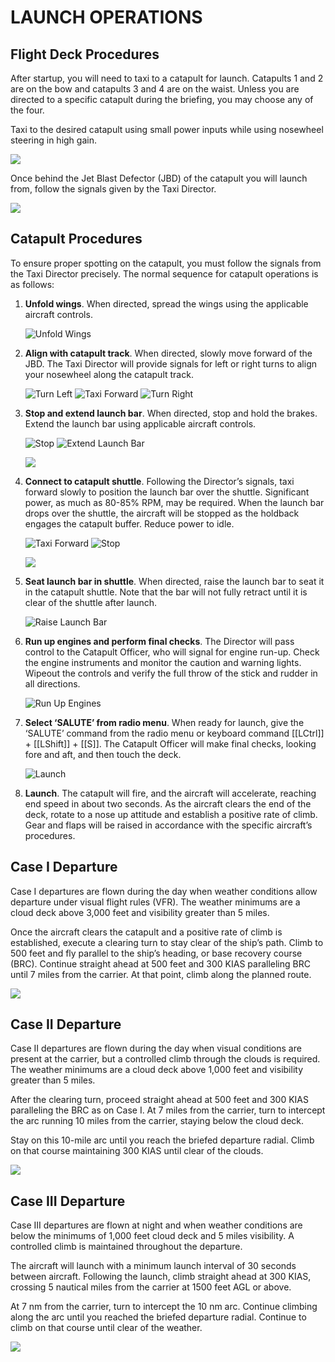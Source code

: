 # LAUNCH OPERATIONS

## Flight Deck Procedures

After startup, you will need to taxi to a catapult for launch. Catapults 1 and 2 are on the bow and catapults 3 and
4 are on the waist. Unless you are directed to a specific catapult during the briefing, you may choose any of the
four.

Taxi to the desired catapult using small power inputs while using nosewheel steering in high gain.

![](img/sc--035-211-transp.png)


Once behind the Jet Blast Defector (JBD) of the catapult you will launch from, follow the signals given by the
Taxi Director.


![](img/sc--035-215.jpg)


## Catapult Procedures

To ensure proper spotting on the catapult, you must follow the signals from the Taxi Director precisely. The
normal sequence for catapult operations is as follows:

1. **Unfold wings**. When directed, spread the wings using the applicable aircraft controls.

    ![Unfold Wings](img/sc--036-219.jpg)

2. **Align with catapult track**. When directed, slowly move forward of the JBD. The Taxi Director will provide
signals for left or right turns to align your nosewheel along the catapult track.

    ![Turn Left](img/sc--036-223.jpg)
    ![Taxi Forward](img/sc--036-227.jpg)
    ![Turn Right](img/sc--036-231.jpg)

3. **Stop and extend launch bar**. When directed, stop and hold the brakes. Extend the launch bar using
applicable aircraft controls.

    ![Stop](img/sc--037-235.jpg)
    ![Extend Launch Bar](img/sc--037-239.jpg)

    ![](img/sc--037-243.jpg)

4. **Connect to catapult shuttle**. Following the Director’s signals, taxi forward slowly to position the launch bar
over the shuttle. Significant power, as much as 80-85% RPM, may be required. When the launch bar drops over
the shuttle, the aircraft will be stopped as the holdback engages the catapult buffer. Reduce power to idle.

    ![Taxi Forward](img/sc--038-247.jpg)
    ![Stop](img/sc--038-251.jpg)

    ![](img/sc--038-255.jpg)

5. **Seat launch bar in shuttle**. When directed, raise the launch bar to seat it in the catapult shuttle. Note that
the bar will not fully retract until it is clear of the shuttle after launch.

    ![Raise Launch Bar](img/sc--039-259.jpg)


6. **Run up engines and perform final checks**. The Director will pass control to the Catapult Officer, who will
signal for engine run-up. Check the engine instruments and monitor the caution and warning lights. Wipeout the
controls and verify the full throw of the stick and rudder in all directions.

    ![Run Up Engines](img/sc--039-263.jpg)

7. **Select ‘SALUTE’ from radio menu**. When ready for launch, give the ‘SALUTE’ command from the radio
menu or keyboard command [[LCtrl]] + [[LShift]] + [[S]]. The Catapult Officer will make final checks, looking fore and aft,
and then touch the deck.

    ![Launch](img/sc--040-267.jpg)


8. **Launch**. The catapult will fire, and the aircraft will accelerate, reaching end speed in about two seconds. As
the aircraft clears the end of the deck, rotate to a nose up attitude and establish a positive rate of climb. Gear
and flaps will be raised in accordance with the specific aircraft’s procedures.

## Case I Departure

Case I departures are flown during the day when weather conditions allow departure under visual flight rules
(VFR). The weather minimums are a cloud deck above 3,000 feet and visibility greater than 5 miles.

Once the aircraft clears the catapult and a positive rate of climb is established, execute a clearing turn to stay
clear of the ship’s path. Climb to 500 feet and fly parallel to the ship’s heading, or base recovery course (BRC).
Continue straight ahead at 500 feet and 300 KIAS paralleling BRC until 7 miles from the carrier. At that point,
climb along the planned route.


![](img/sc--041-269-transp.png)


## Case II Departure

Case II departures are flown during the day when visual conditions are present at the carrier, but a controlled
climb through the clouds is required. The weather minimums are a cloud deck above 1,000 feet and visibility
greater than 5 miles.

After the clearing turn, proceed straight ahead at 500 feet and 300 KIAS paralleling the BRC as on Case I. At 7
miles from the carrier, turn to intercept the arc running 10 miles from the carrier, staying below the cloud deck.

Stay on this 10-mile arc until you reach the briefed departure radial. Climb on that course maintaining 300 KIAS
until clear of the clouds.


![](img/sc--042-271.png)


## Case III Departure

Case III departures are flown at night and when weather conditions are below the minimums of 1,000 feet cloud
deck and 5 miles visibility. A controlled climb is maintained throughout the departure.

The aircraft will launch with a minimum launch interval of 30 seconds between aircraft. Following the launch,
climb straight ahead at 300 KIAS, crossing 5 nautical miles from the carrier at 1500 feet AGL or above.

At 7 nm from the carrier, turn to intercept the 10 nm arc. Continue climbing along the arc until you reached the
briefed departure radial. Continue to climb on that course until clear of the weather.


![](img/sc--043-273.png)


